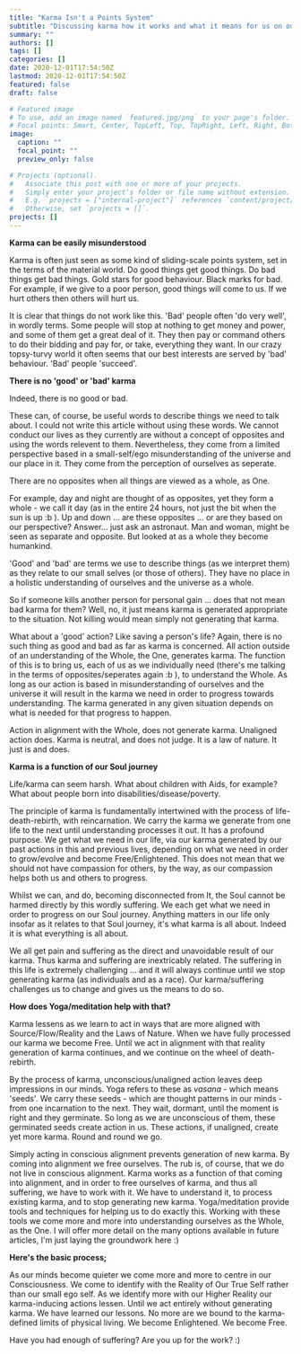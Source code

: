 ```yaml
---
title: "Karma Isn't a Points System"
subtitle: "Discussing karma how it works and what it means for us on our life journey"
summary: ""
authors: []
tags: []
categories: []
date: 2020-12-01T17:54:50Z
lastmod: 2020-12-01T17:54:50Z
featured: false
draft: false

# Featured image
# To use, add an image named `featured.jpg/png` to your page's folder.
# Focal points: Smart, Center, TopLeft, Top, TopRight, Left, Right, BottomLeft, Bottom, BottomRight.
image:
  caption: ""
  focal_point: ""
  preview_only: false

# Projects (optional).
#   Associate this post with one or more of your projects.
#   Simply enter your project's folder or file name without extension.
#   E.g. `projects = ["internal-project"]` references `content/project/deep-learning/index.md`.
#   Otherwise, set `projects = []`.
projects: []
---
```


**Karma can be easily misunderstood**

Karma is often just seen as some kind of sliding-scale points system, set in the terms of the material world.
Do good things get good things.
Do bad things get bad things.
Gold stars for good behaviour.
Black marks for bad.
For example, if we give to a poor person, good things will come to us.
If we hurt others then others will hurt us.

It is clear that things do not work like this.
'Bad' people often 'do very well', in wordly terms.
Some people will stop at nothing to get money and power, and some of them get a great deal of it.
They then pay or command others to do their bidding and pay for, or take, everything they want.
In our crazy topsy-turvy world it often seems that our best interests are served by 'bad' behaviour.
'Bad' people 'succeed'.

**There is no 'good' or 'bad' karma**


Indeed, there is no good or bad.

These can, of course, be useful words to describe things we need to talk about.
I could not write this article without using these words.
We cannot conduct our lives as they currently are without a concept of opposites and using the words relevent to them.
Nevertheless, they come from a limited perspective based in a small-self/ego misunderstanding of the universe and our place in it.
They come from the perception of ourselves as seperate.

There are no opposites when all things are viewed as a whole, as One.

For example, day and night are thought of as opposites, yet they form a whole - we call it day (as in the entire 24 hours, not just the bit when the sun is up :b ).
Up and down ... are these opposites ... or are they based on our perspective?
Answer... just ask an astronaut.
Man and woman, might be seen as separate and opposite.
But looked at as a whole they become humankind.

'Good' and 'bad' are terms we use to describe things (as we interpret them) as they relate to our small selves (or those of others).
They have no place in a holistic understanding of ourselves and the universe as a whole.

So if someone kills another person for personal gain ... does that not mean bad karma for them?
Well, no, it just means karma is generated appropriate to the situation.
Not killing would mean simply not generating that karma.

What about a 'good' action?
Like saving a person's life?
Again, there is no such thing as good and bad as far as karma is concerned.
All action outside of an understanding of the Whole, the One, generates karma.
The function of this is to bring us, each of us as we individually need (there's me talking in the terms of opposites/seperates again  :b ), to understand the Whole.
As long as our action is based in misunderstanding of ourselves and the universe it will result in the karma we need in order to progress towards understanding.
The karma generated in any given situation depends on what is needed for that progress to happen.

Action in alignment with the Whole, does not generate karma.
Unaligned action does.
Karma is neutral, and does not judge.
It is a law of nature.
It just is and does.

**Karma is a function of our Soul journey**

Life/karma can seem harsh.
What about children with Aids, for example?
What about people born into disabilities/disease/poverty.

The principle of karma is fundamentally intertwined with the process of life-death-rebirth, with reincarnation.
We carry the karma we generate from one life to the next until understanding processes it out.
It has a profound purpose.
We get what we need in our life, via our karma generated by our past actions in this and previous lives, depending on what we need in order to grow/evolve and become Free/Enlightened.
This does not mean that we should not have compassion for others, by the way, as our compassion helps both us and others to progress.

Whilst we can, and do, becoming disconnected from It, the Soul cannot be harmed directly by this wordly suffering.
We each get what we need in order to progress on our Soul journey.
Anything matters in our life only insofar as it relates to that Soul journey, it's what karma is all about.
Indeed it is what everything is all about.

We all get pain and suffering as the direct and unavoidable result of our karma.
Thus karma and suffering are inextricably related.
The suffering in this life is extremely challenging ... and it will always continue until we stop generating karma (as individuals and as a race).
Our karma/suffering challenges us to change and gives us the means to do so.

**How does Yoga/meditation help with that?**


Karma lessens as we learn to act in ways that are more aligned with Source/Flow/Reality and the Laws of Nature.
When we have fully processed our karma we become Free.
Until we act in alignment with that reality generation of karma continues, and we continue on the wheel of death-rebirth.

By the process of karma, unconscious/unaligned action leaves deep impressions in our minds.
Yoga refers to these as <em>vasana</em> - which means 'seeds'.
We carry these seeds - which are thought patterns in our minds - from one incarnation to the next.
They wait, dormant, until the moment is right and they germinate.
So long as we are unconscious of them, these germinated seeds create action in us.
These actions, if unaligned, create yet more karma.
Round and round we go.

Simply acting in conscious alignment prevents generation of new karma.
By coming into alignment we free ourselves.
The rub is, of course, that we do not live in conscious alignment.
Karma works as a function of that coming into alignment, and in order to free ourselves of karma, and thus all suffering, we have to work with it.
We have to understand it, to process existing karma, and to stop generating new karma.
Yoga/meditation provide tools and techniques for helping us to do exactly this.
Working with these tools we come more and more into understanding ourselves as the Whole, as the One.
I will offer more detail on the many options available in future articles, I'm just laying the groundwork here :)

**Here's the basic process;**

As our minds become quieter we come more and more to centre in our Consciousness.
We come to identify with the Reality of Our True Self rather than our small ego self.
As we identify more with our Higher Reality our karma-inducing actions lessen.
Until we act entirely without generating karma.
We have learned our lessons.
No more are we bound to the karma-defined limits of physical living.
We become Enlightened.
We become Free.

Have you had enough of suffering?
Are you up for the work?
:)
